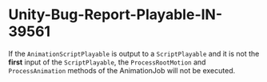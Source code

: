 # Unity-Bug-Report-Playable-IN-39561
If the `AnimationScriptPlayable` is output to a `ScriptPlayable` and it is not the **first** input of the `ScriptPlayable`, the `ProcessRootMotion` and `ProcessAnimation` methods of the AnimationJob will not be executed.
